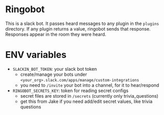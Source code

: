 # Ringobot

This is a slack bot. It passes heard messages to any plugin in the `plugins`
directory. If any plugin returns a value, ringobot sends that response.
Responses appear in the room they were heard.

# ENV variables

- `SLACKIN_BOT_TOKEN`: your slack bot token 
  - create/manage your bots under `<your_org>.slack.com/apps/manage/custom-integrations`
  - you need to `/invite` your bot into a channel, for it to hear/respond
- `RINGOBOT_SECRETS_KEY`: token for reading secret configs
  - secret files are stored in `/secrets` (currently only trivia_questions)
  - get this from Jake if you need add/edit secret values, like trivia questions
